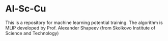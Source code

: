 # Al-Sc-Cu
This is a repository for machine learning potential training. The algorithm is MLIP developed by Prof. Alexander Shapeev (from Skolkovo Institute of Science and Technology)
